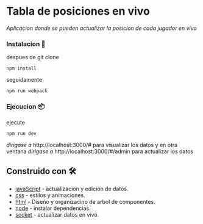 # Tabla de posiciones en vivo
_Aplicacion donde se pueden actualizar la posicion de cada jugador en vivo_

### Instalacion  🔧
despues de git clone
```
npm install
```
seguidamente
```
npm run webpack
```

### Ejecucion 📦
ejecute
```
npm run dev
```
_dirigase a_ http://localhost:3000/# para visualizar los datos
y en otra ventana 
_dirigase a_ http://localhost:3000/#/admin para actualizar los datos


## Construido con 🛠️

* [javaScript](https://developer.mozilla.org/es/docs/Web/JavaScript) - actualizacion y edicion de datos.
* [css](https://developer.mozilla.org/es/docs/Web/css) - estilos y animaciones.
* [html](https://developer.mozilla.org/es/docs/Web/html) - Diseño y organizacino de arbol de componentes. 
* [node](https://nodejs.org/en) - instalar dependencias.
* [socket](https://socket.io/) - actualizar datos en vivo.
